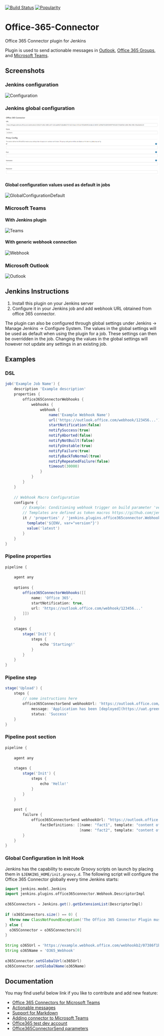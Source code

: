 [![Build Status](https://ci.jenkins.io/job/Plugins/job/office-365-connector-plugin/job/master/badge/icon)](https://ci.jenkins.io/job/Plugins/job/office-365-connector-plugin/job/master/)
[![Popularity](https://img.shields.io/jenkins/plugin/i/Office-365-Connector.svg)](https://plugins.jenkins.io/Office-365-Connector)


# Office-365-Connector

Office 365 Connector plugin for Jenkins

Plugin is used to send actionable messages in [Outlook](http://outlook.com), [Office 365 Groups](https://support.office.com/article/Learn-about-Office-365-Groups-b565caa1-5c40-40ef-9915-60fdb2d97fa2), and [Microsoft Teams](https://products.office.com/microsoft-teams/group-chat-software).

## Screenshots

### Jenkins configuration

![Configuration](https://github.com/jenkinsci/office-365-connector-plugin/raw/master/.README/config.png)

### Jenkins global configuration

![GlobalConfiguration](.README/globalconfig.png?raw=true)

#### Global configuration values used as default in jobs

![GlobalConfigurationDefault](.README/globalconfigdefault.png?raw=true)

### Microsoft Teams

#### With Jenkins plugin

![Teams](https://github.com/jenkinsci/office-365-connector-plugin/raw/master/.README/teams.png)

#### With generic webhook connection

![Webhook](https://github.com/jenkinsci/office-365-connector-plugin/raw/master/.README/webhook.png)

### Microsoft Outlook

![Outlook](https://github.com/jenkinsci/office-365-connector-plugin/raw/master/.README/outlook.png)

## Jenkins Instructions

1. Install this plugin on your Jenkins server
2. Configure it in your Jenkins job and add webhook URL obtained from office 365 connector.

The plugin can also be configured through global settings under Jenkins -> Manage Jenkins -> Configure System.
The values in the global settings will be used as default when using the plugin for a job.
These settings can then be overridden in the job. Changing the values in the global settings will however not
update any settings in an existing job.

## Examples

### DSL

```groovy
job('Example Job Name') {
    description 'Example description'
    properties {
        office365ConnectorWebhooks {
            webhooks {
                webhook {
                    name('Example Webhook Name')
                    url('https://outlook.office.com/webhook/123456...')
                    startNotification(false)
                    notifySuccess(true)
                    notifyAborted(false)
                    notifyNotBuilt(false)
                    notifyUnstable(true)
                    notifyFailure(true)
                    notifyBackToNormal(true)
                    notifyRepeatedFailure(false)
                    timeout(30000)
                }
            }
        }
    }

    // Webhook Macro Configuration
    configure {
        // Example: Conditioning webhook trigger on build parameter 'version' being equal to 'latest'
        // Templates are defined as token macros https://github.com/jenkinsci/token-macro-plugin
        it / 'properties' / 'jenkins.plugins.office365connector.WebhookJobProperty' / 'webhooks' / 'jenkins.plugins.office365connector.Webhook' / 'macros' << 'jenkins.plugins.office365connector.model.Macro' {
          template('${ENV, var="version"}')
          value('latest')
        }
    }
}
```

### Pipeline properties

```groovy
pipeline {

    agent any

    options {
        office365ConnectorWebhooks([[
            name: 'Office 365',
            startNotification: true,
            url: 'https://outlook.office.com/webhook/123456...'
        ]])
    }

    stages {
        stage('Init') {
            steps {
                echo 'Starting!'
            }
        }
    }
}
```

### Pipeline step

```groovy
stage('Upload') {
    steps {
        // some instructions here
        office365ConnectorSend webhookUrl: 'https://outlook.office.com/webhook/123456...',
            message: 'Application has been [deployed](https://uat.green.biz)',
            status: 'Success'
    }
}
```

### Pipeline post section

```groovy
pipeline {

    agent any

    stages {
        stage('Init') {
            steps {
                echo 'Hello!'
            }
        }
    }

    post {
        failure {
            office365ConnectorSend webhookUrl: "https://outlook.office.com/webhook/123456...",
                factDefinitions: [[name: "fact1", template: "content of fact1"],
                                  [name: "fact2", template: "content of fact2"]]
        }
    }
}
```

### Global Configuration in Init Hook

Jenkins has the capability to execute Groovy scripts on launch by placing them in `$JENKINS_HOME/init.groovy.d`.
The following script will configure the Office 365 Connector globally every time Jenkins starts:

```groovy
import jenkins.model.Jenkins
import jenkins.plugins.office365connector.Webhook.DescriptorImpl

o365Connectors = Jenkins.get().getExtensionList(DescriptorImpl)

if (o365Connectors.size() == 0) {
  throw new ClassNotFoundException('The Office 365 Connector Plugin must be installed to be configured')
} else {
  o365Connector = o365Connectors[0]
}

String o365Url = 'https://example.webhook.office.com/webhookb2/07386f1b-1bc6-499f-ab7f-c9cf5e530cad@8f83d7b1-53ef-4906-a98e-9b8c4c3405b6/appId/852d8dec9176427b91f3658afb9e2513/9116b5aa-2a47-4248-88c2-41ef7340c222'
String o365Name = 'O365_Webhook'

o365Connector.setGlobalUrl(o365Url)
o365Connector.setGlobalName(o365Name)
```

## Documentation

You may find useful below link if you like to contribute and add new feature:

- [Office 365 Connectors for Microsoft Teams](https://docs.microsoft.com/microsoftteams/platform/concepts/connectors/connectors)
- [Actionable messages](https://docs.microsoft.com/outlook/actionable-messages/)
- [Support for Markdown](https://docs.microsoft.com/flow/approvals-markdown-support)
- [Adding connector to Microsoft Teams](https://docs.microsoft.com/microsoftteams/platform/concepts/connectors/connectors-using)
- [Office365 test dev account](https://developer.microsoft.com/office/dev-program)
- [Office365ConnectorSend parameters](https://jenkins.io/doc/pipeline/steps/Office-365-Connector/)
